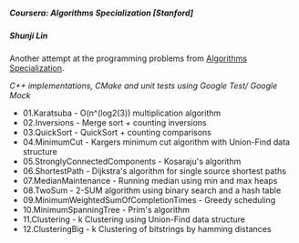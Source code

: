 ##### Coursera: Algorithms Specialization [Stanford]

##### Shunji Lin  

Another attempt at the programming problems from [Algorithms Specialization](https://www.coursera.org/specializations/algorithms).  

*C++ implementations, CMake and unit tests using Google Test/ Google Mock*

* 01.Karatsuba - O(n^(log2(3)) multiplication algorithm
* 02.Inversions - Merge sort + counting inversions
* 03.QuickSort - QuickSort + counting comparisons
* 04.MinimumCut - Kargers minimum cut algorithm with Union-Find data structure
* 05.StronglyConnectedComponents - Kosaraju's algorithm
* 06.ShortestPath - Dijkstra's algorithm for single source shortest paths
* 07.MedianMaintenance - Running median using min and max heaps
* 08.TwoSum - 2-SUM algorithm using binary search and a hash table
* 09.MinimumWeightedSumOfCompletionTimes - Greedy scheduling
* 10.MinimumSpanningTree - Prim's algorithm
* 11.Clustering - k Clustering using Union-Find data structure
* 12.ClusteringBig - k Clustering of bitstrings by hamming distances